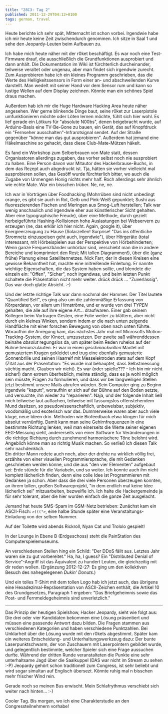 ```yaml
---
title: "28C3: Tag 2"
published: 2011-12-29T04:12+0100
tags: german, travel
---
```


Heute berichte ich sehr spät, Mitternacht ist schon vorbei. Irgendwie habe ich mir heute keine Zeit zwischendurch genommen. Ich sitze in Saal 1 und sehe den Jeopardy-Leuten beim Aufbauen zu.

Ich habe mich heute näher mit der r0ket beschäftigt. Es war noch eine Test-Firmware drauf, die ausschließlich die Grundfunktionen ausprobiert und dann anhält. Die Dokumentation im Wiki ist fürchterlich durcheinander, teilweise veraltet oder ungenau, aber man findet sich irgendwie zurecht. Zum Ausprobieren habe ich ein kleines Programm geschrieben, das die Werte des Helligkeitssensors in Form einer an- und abschwellenden Kurve darstellt. Man wedelt mit seiner Hand vor dem Sensor rum und kann so lustige Wellen auf dem Display zeichnen. Könnte man ein schönes Spiel draus machen.

Außerdem hab ich mir die Huge Hardware Hacking Area heute näher angesehen. Wer gerne blinkende Dinge baut, seine r0ket zur Laserpistole umfunktionieren möchte oder Löten lernen möchte, fühlt sich hier wohl. Es lief gerade ein Lötkurs für "absolute N00bs", denen beigebracht wurde, auf Arduino-Basis eine TV-Be-Gone zu bauen, ein Gerät, das auf Knopfdruck ein "Fernseher ausschalten"-Infrarotsignal sendet. Auf der Straße gegenüber "könne man das gut ausprobieren". Außerdem hat jemand eine Häkelmaschine so gehackt, dass diese Club-Mate-Mützen häkelt.

Es fand ein Workshop zum Selberbrauen von Mate statt, dessen Organisatoren allerdings zugaben, das vorher selbst noch nie ausprobiert zu haben. Eine Person davon war Mitautor des Hackerbrause-Buchs, in dem das Rezept auch abgedruckt ist. Tja, hätten sie vorher vielleicht mal ausprobieren sollen, das Gesöff wurde fürchterlich bitter, wo auch die Zugabe von Unmengen Honig nichts mehr half. Roch allerdings sehr ähnlich wie echte Mate. War ein bisschen trüber. Ne, ne, ne.

Ich war in Vorträgen über Foodhacking (Mohrrüben sind nicht unbedingt orange, es gibt sie auch in Rot, Gelb und Pink-Weiß gepunktet; Sushi aus fluoreszierenden Fischen und Meringen aus Smog-Luft herstellen; Talk war wenig anschaulich und irgendwie eher aus künstlerischer Sicht gehalten. Aber eine typographische Freude), über eine Methode, durch gezielt herbeigeführte Hashing-Kollisionen hohe Auslastungen bei Webservern zu erzeugen (ne, das erklär ich hier nicht. Again, google it), über Energieerzeugung zu Hause (Solarzellen! Surprise! "Das ins öffentliche Stromnetz einzuspeisen geht auch, irgendwie"), über Hörgeräte (total interessant, mit Hörbeispielen aus der Perspektive von Hörbehinderten; Wenn ganze Frequenzbänder unhörbar sind, verschiebt man die in andere Bereiche und komprimiert den Rest; Mit tollen Diagrammen!), über die (ganz frühe) Planung eines Satellitennetzes. Nick Farr, der in diesen Kreisen eine gewisse Bekanntheit hat, machte eine mitreißende Einleitung. Er nannte wichtige Eigenschaften, die das System haben sollte, und blendete die einzeln ein: "Offen", "Sicher", noch irgendwas, und beim letzten Punkt schaltete die Präsentation nicht mehr weiter. *drück* *drück* ... "Zuverlässig". Das war doch glatte Absicht. :-)

Und der letzte richtige Talk war dann nochmal der Hammer. Der Titel lautete "Quantified Self", es ging also um die zahlenmäßige Erfassung von Körperdaten, vor allem um Hirnströme, und er wurde von drei *TYPEN* gehalten, die alle auf ihre eigene Art... draufwaren. Einer gab seinem Kollegen beim Vortragen Gesten, eine Folie weiter zu blättern, aber nicht durch ein kleines Winken, sondern indem er die nach unten zeigende Handfläche mit einer forschen Bewegung von oben nach unten führte. Woraufhin die Anregung kam, das nächstes Jahr mal mit Microsofts Motion-Tracking-System, der Kinect, umzusetzen. Der zweite saß währenddessen beinahe *absolut* regungslos da, um später beim Reden ruhelos auf der Bühne herumzulaufen. Er war in einen *geschmackvollen* Mantel mit gemustertem Kragen gekleidet und trug eine ebenfalls gemusterte Sonnenbrille und seinen Haarreif mit Messelektroden stets auf dem Kopf (Zitat aus der Präsentation: "Es wurde mal behauptet, dass Selbstmessung süchtig macht. Glauben wir nicht). Es war (oder spielte??? - Ich bin mir nicht sicher!) dann extrem überheblich, meinte ständig, dass es ja wohl möglich sein müsste, Fragen zu formulieren, und dass wir bei langweiligen Stellen jetzt bestimmt unsere Mails abrufen würden. Sein Computer ging zu Beginn irgendwie "kaputt", woraufhin er sich auf der Bühne auf den Boden setzte, und versuchte, ihn wieder zu "reparieren". Naja, und der folgende Inhalt ließ mich teilweise laut auflachen, teilweise mit fassungslos offenstehendem Mund dasitzen, so pseudowissenschaftlich, unbeweisbar, subjektiv, voodomäßig und esoterisch war das. Dummerweise waren aber auch viele kluge, neue Ideen drin. Methoden wie Biofeedback etwa klingen für mich absolut vernünftig. Damit kann man seine Gehirnfrequenzen in eine bestimmte Richtung lenken, weil man einerseits die Werte seiner eigenen EEG-Messung sieht, andererseits von einer Software für Veränderungen in die richtige Richtung durch zunehmend harmonischere Töne belohnt wird. Angeblich könne man so richtig Musik machen. So verließ ich diesen Talk sehr nachdenklich.  
Ein dritter Mann redete auch noch, aber der drehte nu wirklich völlig frei, erzählte von einer visuellen Programmiersprache, die mit Gedanken geschrieben werden könne, und die aus "den vier Elementen" aufgebaut sei: Erde stünde für die Variabeln, und so weiter. Ich konnte auch ihn nicht komplett lächerlich finden, denn eine colle Idee ist Programmieren mit Gedanken ja schon. Aber dass die drei viele Personen überzeugen konnten, an ihrem tollen, großen Softwareprojekt, "in dem endlich mal keine Idee lächerlich sei" mitzuarbeiten, bezweifle ich. Ich halte die Hackergemeinde ja für sehr tolerant, aber die hier wurden einfach die ganze Zeit ausgelacht.

Jemand hat heute SMS-Spam im GSM-Netz betrieben: Zunächst kam ein ASCII-Fisch: `>(((°>`, eine halbe Stunde später eine Veranstaltungs-Einladung von der selben Nummer.

Auf der Toilette wird abends Rickroll, Nyan Cat und Trololo gespielt!

In der Lounge in Ebene B (Erdgeschoss) steht die PainStation des Computerspielemuseums.

An verschiedenen Stellen hing ein Schild: "Der DDoS fällt aus. Letztes Jahr waren sie zu gut vorbereitet." Ha, ha, I guess? Ein "Distributed Denial of Service"-Angriff ist das Äquivalent zu hundert Leuten, die gleichzeitig mit dir reden wollen. (Ergänzung 2012-12-27: Es ging um den kollektiven Besuch des nahegelegenen *Dukin' Donuts*.)

Und ein tolles T-Shirt mit dem tollen Logo hab ich jetzt auch, das übrigens eine Hexadezimal-Repräsentation von ASCII-Zeichen enthält, die Artikel 10 des Grundgesetzes, Paragraph 1 ergeben: "Das Briefgeheimnis sowie das Post- und Fernmeldegeheimnis sind unverletzlich."

---

Das Prinzip der heutigen Spielshow, Hacker Jeopardy, sieht wie folgt aus: Die drei oder vier Kandidaten bekommen eine Lösung präsentiert und müssen eine passende Antwort dazu bilden. Die Fragen stammen aus verschiedenen Kategorien und haben verschiedene Punktzahlen. Bei Unklarheit über die Lösung wurde mit den r0kets abgestimmt. Später kam ein weiteres Entscheidung- und Unterhaltungswerkzeug dazu: Der bunte Laserpunktschwarm, der von Zuschauern mit Laserpointern gebildet wurde, und gelegentlich bestimmte, welcher Spieler sich eine Frage aussuchen durfte. Während der dritten Runde veranstalteten die Punkte eine sehr unterhaltsame Jagd über die Saalkuppel (DAS war nicht im Stream zu sehen :-P)
Jeopardy gehört schon traditionell zum Congress, ist sehr beliebt und wird sogar simultan auf Englisch übersezt. Könnte ruhig mal n bisschen mehr frischer Wind rein.

Gerade noch so meinen Bus erwischt. Mein Schlafrythmus verschiebt sich weiter nach hinten... :-)

Cooler Tag. Bis morgen, wo ich eine Charakterstudie an den Congressteilnehmern vorhabe!
